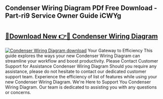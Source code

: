 ## Condenser Wiring Diagram PDf Free Download - Part-ri9 Service Owner Guide iCWYg

# <h2><a href="http://dfhklfr.blite.top/?on=Condenser+Wiring+Diagram">🔗Download New 👉🔴 Condenser Wiring Diagram</a></h2>

[![Condenser Wiring Diagram download](https://i.imgur.com/lujVjoI.png)](http://dfhklfr.blite.top/?on=Condenser+Wiring+Diagram)
Your Gateway to Efficiency This guide explores the ways your new Condenser Wiring Diagram can streamline your workflow and boost productivity. Please Contact Customer Support for Assistance Condenser Wiring Diagram Should you require any assistance, please do not hesitate to contact our dedicated customer support team. Experience the efficiency of list of features while using your new Condenser Wiring Diagram. We're Here to Support You Condenser Wiring Diagram. Our team is dedicated to assisting you with any questions or concerns.
